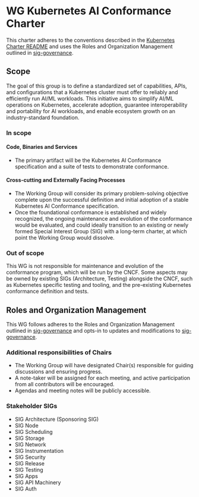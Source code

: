 # WG Kubernetes AI Conformance Charter

This charter adheres to the conventions described in the [Kubernetes Charter README] and uses
the Roles and Organization Management outlined in [sig-governance].

## Scope

The goal of this group is to define a standardized set of capabilities, APIs, and configurations that a Kubernetes cluster must offer to reliably and efficiently run AI/ML workloads. This initiative aims to simplify AI/ML operations on Kubernetes, accelerate adoption, guarantee interoperability and portability for AI workloads, and enable ecosystem growth on an industry-standard foundation.

### In scope

#### Code, Binaries and Services

- The primary artifact will be the Kubernetes AI Conformance specification and a suite of tests to demonstrate conformance.

#### Cross-cutting and Externally Facing Processes

- The Working Group will consider its primary problem-solving objective complete upon the successful definition and initial adoption of a stable Kubernetes AI Conformance specification.
- Once the foundational conformance is established and widely recognized, the ongoing maintenance and evolution of the conformance would be evaluated, and could ideally transition to an existing or newly formed Special Interest Group (SIG) with a long-term charter, at which point the Working Group would dissolve.

### Out of scope

This WG is not responsible for maintenance and evolution of the conformance program, which will be run by the CNCF. Some aspects may be owned by existing SIGs (Architecture, Testing) alongside the CNCF, such as Kubernetes specific testing and tooling, and the pre-existing Kubernetes conformance definition and tests.

## Roles and Organization Management

This WG follows adheres to the Roles and Organization Management outlined in [sig-governance]
and opts-in to updates and modifications to [sig-governance].

### Additional responsibilities of Chairs

- The Working Group will have designated Chair(s) responsible for guiding discussions and ensuring progress.
- A note-taker will be assigned for each meeting, and active participation from all contributors will be encouraged.
- Agendas and meeting notes will be publicly accessible.

### Stakeholder SIGs

- SIG Architecture (Sponsoring SIG)
- SIG Node
- SIG Scheduling
- SIG Storage
- SIG Network
- SIG Instrumentation
- SIG Security
- SIG Release
- SIG Testing
- SIG Apps
- SIG API Machinery
- SIG Auth

[sig-governance]: https://github.com/kubernetes/community/blob/master/committee-steering/governance/sig-governance.md
[Kubernetes Charter README]: https://github.com/kubernetes/community/blob/master/committee-steering/governance/README.md
